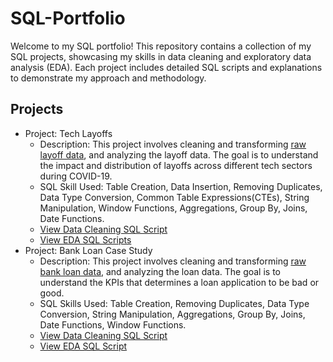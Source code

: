 # SQL-Portfolio
Welcome to my SQL portfolio! This repository contains a collection of my SQL projects, showcasing my skills in data cleaning and exploratory data analysis (EDA). Each project includes detailed SQL scripts and explanations to demonstrate my approach and methodology.

## Projects
+ Project: Tech Layoffs
  - Description: This project involves cleaning and transforming [raw layoff data](https://www.kaggle.com/datasets/swaptr/layoffs-2022/data), and analyzing the layoff data. The goal is to understand the impact and distribution of layoffs across different tech sectors during COVID-19.
  - SQL Skill Used: Table Creation, Data Insertion, Removing Duplicates, Data Type Conversion, Common Table Expressions(CTEs), String Manipulation, Window Functions, Aggregations, Group By, Joins, Date Functions.
  - [View Data Cleaning SQL Script](https://github.com/Debraj-Bora/SQL-Portfolio/blob/main/Layoffs/layoffs_Data_Cleaning_Project.sql)
  - [View EDA SQL Scripts](https://github.com/Debraj-Bora/SQL-Portfolio/blob/main/Layoffs/layoffs_Exploratory_Data_Analysis.sql)
+ Project: Bank Loan Case Study
  - Description: This project involves cleaning and transforming [raw bank loan data](https://github.com/Debraj-Bora/SQL-Portfolio/blob/main/Bank%20Loan%20Case%20Study/financial_loan.csv), and analyzing the loan data. The goal is to understand the KPIs that determines a loan application to be bad or good.
  - SQL Skills Used: Table Creation, Removing Duplicates, Data Type Conversion, String Manipulation, Aggregations, Group By, Joins, Date Functions, Window Functions.
  - [View Data Cleaning SQL Script](https://github.com/Debraj-Bora/SQL-Portfolio/blob/main/Bank%20Loan%20Case%20Study/loan_DataCleaning.sql)
  - [View EDA SQL Script](https://github.com/Debraj-Bora/SQL-Portfolio/blob/main/Bank%20Loan%20Case%20Study/loan_EDA.sql)
